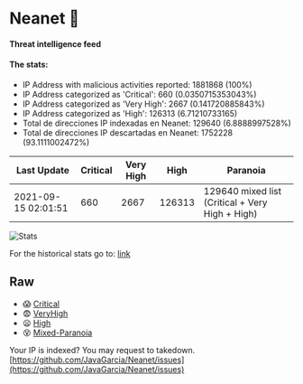 # Neanet :hocho:
#### Threat intelligence feed
#### The stats:

- IP Address with malicious activities reported: 1881868 (100%)
- IP Address categorized as 'Critical':  660 (0.0350715353043%)
- IP Address categorized as 'Very High':  2667 (0.141720885843%)
- IP Address categorized as 'High':  126313 (6.71210733165)
- Total de direcciones IP indexadas en Neanet:  129640 (6.8888997528%)
- Total de direcciones IP descartadas en Neanet:  1752228 (93.1111002472%)

| Last Update | Critical | Very High | High | Paranoia |
| --- | --- | --- | --- | --- |
| 2021-09-15 02:01:51 | 660 | 2667 | 126313 | 129640 mixed list (Critical + Very High + High)|

![Stats](https://docs.google.com/spreadsheets/d/e/2PACX-1vSnaNMIXVabIpDJjufMlzH7poXnshF3mgd8Is1g9ytUEzVsP5my4Trn8f-xkoLLQ38xpL3HtmUexLo6/pubchart?oid=501124687&format=image)

For the historical stats go to: [link](/stats.csv)
## Raw
- :scream: [Critical](https://raw.githubusercontent.com/JavaGarcia/Neanet/master/blacklists/neanet_critical.txt)
- :fearful: [VeryHigh](https://raw.githubusercontent.com/JavaGarcia/Neanet/master/blacklists/neanet_veryHigh.txtt)
- :frowning: [High](https://raw.githubusercontent.com/JavaGarcia/Neanet/master/blacklists/neanet_high.txt)
- :dizzy_face: [Mixed-Paranoia](https://raw.githubusercontent.com/JavaGarcia/Neanet/master/blacklists/neanet_all.txt)


Your IP is indexed? You may request to takedown. [https://github.com/JavaGarcia/Neanet/issues](https://github.com/JavaGarcia/Neanet/issues)






































































































































































































































































































































































































































































































































































































































































































































































































































































































































































































































































































































































































































































































































































































































































































































































































































































































































































































































































































































































































































































































































































































































































































































































































































































































































































































































































































































































































































































































































































































































































































































































































































































































































































































































































































































































































































































































































































































































































































































































































































































































































































































































































































































































































































































































































































































































































































































































































































































































































































































































































































































































































































































































































































































































































































































































































































































































































































































































































































































































































































































































































































































































































































































































































































































































































































































































































































































































































































































































































































































































































































































































































































































































































































































































































































































































































































































































































































































































































































































































































































































































































































































































































































































































































































































































































































































































































































































































































































































































































































